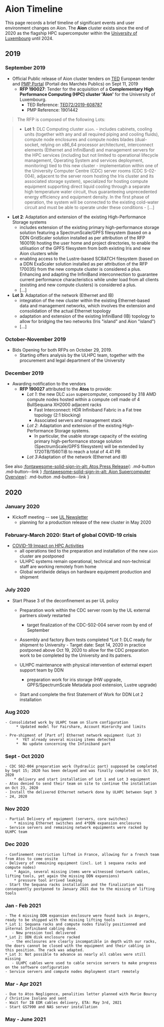 # Aion Timeline

This page records a brief timeline of significant events and user environment changes on Aion.
The **Aion** cluster exists since the end of 2020 as the flagship HPC supercomputer within the [University of Luxembourg](http://www.uni.lu) until 2024.

## 2019

### September 2019

* Official Public release of Aion  cluster tenders on [TED](https://ted.europa.eu/udl?uri=TED:NOTICE:425803-2019:TEXT:EN:HTML&src0=) European tender and [PMP Portal](https://pmp.b2g.etat.lu/?page=entreprise.EntrepriseAdvancedSearch&searchAnnCons&keyWord=190027) (Portail des Marchés Publics) on Sept 11, 2019
    - __RFP 190027__: Tender for the acquisition of a **Complementary High Performance Computing (HPC) cluster 'Aion'** for the University of Luxembourg.
        * TED Reference: [TED72/2019-608787](https://ted.europa.eu/udl?uri=TED:NOTICE:425803-2019:TEXT:EN:HTML&src0=)
        * PMP Reference: 1901442

> The RFP is composed of the following Lots:

> *  __Lot 1__:   DLC Computing cluster `aion`.
     - includes cabinets, cooling units (together with any and all required piping and cooling fluids), compute node enclosures and compute nodes blades (dual- socket, relying on x86_64 processor architecture), interconnect elements (Ethernet and InfiniBand) and management servers for the HPC services (including but not limited to operational lifecycle management, Operating System and services deployment, monitoring) tied to this new cluster
     - implementation within one of the University Computer Centre (CDC) server rooms (CDC S-02-004), adjacent to the server room hosting the Iris cluster and its associated storage system), specialized for hosting compute equipment supporting direct liquid cooling through a separate high temperature water circuit, thus guaranteeing unprecedented energy efficiency and equipment density. In the first phase of operation, the system will be connected to the existing cold-water circuit and must be able to operate under these conditions
     - [...]
* __Lot 2__: Adaptation and extension of the existing High-Performance Storage systems
     - includes extension of the existing primary high-performance storage solution featuring a SpectrumScale/GPFS filesystem (based on a DDN GridScaler solution installed as per attribution of the RFP 160019) hosting the user home and project directories, to enable the utilisation of the GPFS filesystem from both existing Iris and new Aion clusters while
     - enabling access to the Lustre-based SCRATCH filesystem (based on a DDN ExaScaler solution installed as per attribution of the RFP 170035) from the new compute cluster is considered a plus. Enhancing and adapting the InfiniBand interconnection to guarantee current performance characteristics while under load from all clients (existing and new compute clusters) is considered a plus.
     - [...]
* __Lot 3__: Adaptation of the network (Ethernet and IB)
     - integration of the new cluster within the existing Ethernet-based data and management networks, which involves the extension and consolidation of the actual Ethernet topology
     - adaptation and extension of the existing InfiniBand (IB) topology to allow for bridging the two networks (Iris "island" and Aion "island")
     - [...]



### October-November 2019

* Bids Opening for both RFPs on October 29, 2019.
    - Starting offers analysis by the ULHPC team, together with the procurement and legal department of the University

### December 2019

* Awarding notification to the vendors
    -  __RFP 190027__ attributed to the **Atos** to provide:
       * _Lot 1_: the new DLC `aion` supercomputer, composed by 318 AMD compute nodes hosted within a compute cell made of 4 BullSequana XH2000 adjacent racks
          - Fast Interconnect: HDR Infiniband Fabric in a Fat tree topology (2:1 blocking)
          - Associated servers and management stack
       * _Lot 2_: Adaptation and extension of the existing High-Performance Storage systems.
           - In particular, the usable storage capacity of the existing primary high-performance storage solution (SpectrumScale/GPFS filesystem) will be extended by 1720TB/1560TiB to reach a total of 4.41 PB
       * _Lot 3_:Adaptation of the network (Ethernet and IB)

See also [:fontawesome-solid-sign-in-alt: Atos Press Release](https://atos.net/en/2020/press-release_2020_01_07/atos-empowers-researchers-at-the-university-of-luxembourg-with-its-bullsequana-xh2000-supercomputer?utm_campaign=G+-+PR+-+BullSequana+XH2000+Uni+of+Luxembourg+&utm_content=&utm_medium=twitter&utm_source=social){: .md-button .md-button--link }
[:fontawesome-solid-sign-in-alt: Aion Supercomputer Overview](index.md){: .md-button .md-button--link }


## 2020

### January 2020

* Kickoff meeting -- see [UL Newsletter](https://wwwen.uni.lu/university/news/latest_news/university_of_luxembourg_strengthens_its_computing_capacities)
    - planning for a production release of the new cluster in May 2020

### February-March 2020: Start of global COVID-19 crisis

* [COVID-19 Impact on HPC Activities](https://hpc.uni.lu/blog/2020/covid-19-impact-on-incoming-hpc-activities/)
    - all operations tied to the preparation and installation of the new `aion` cluster are postponed
    - ULHPC systems remain operational, technical and non-technical staff are working remotely from home
    - Global worldwide delays on hardware equipment production and shipment

### July 2020

* Start Phase 3 of the deconfinement as per UL policy
    - Preparation work within the CDC server room by the UL external partners _slowly_ restarted
        * target finalization of the CDC-S02-004 server room by end of September
    - Assembly and factory Burn tests completed
       *_Lot 1_: DLC ready for shipment to University
          - Target date: Sept 14, 2020 in practice postponed above Oct 19, 2020 to allow for the CDC preparation work to be completed by the University and its patners.
    - ULHPC maintenance with physical intervention of external expert support team by DDN
        * preparation work for iris storage (HW upgrade, GPFS/SpectrumScale Metadata pool extension, Lustre upgrade)

    - Start and complete the first Statement of Work for DDN Lot 2 installation
        
### Aug 2020

    - Consolidated work by ULHPC team on Slurm configuration
         * Updated model for Fairshare, Account Hierarchy and limits

    - Pre-shipment of [Part of] Ethernet network equipment (Lot 3)
         *  YET already several missing items detected
         *  No update concerning the Infiniband part

### Sept - Oct 2020

    - CDC S02-004 preparation work (hydraulic part) supposed be completed by Sept 15; 2020 has been delayed and was finally completed on Oct 19, 2020
        * delivery and start installation of Lot 1 and Lot 3 equipment
    - Atos denied to send their team on site to continue the installation on Oct 23, 2020
    - Install the delivered Ethernet network done by ULHPC between Sept 3 - 24, 2020

### Nov 2020

    - Partial Delivery of equipment (servers, core switches) 
        * missing Ethernet switches and 4*DDN expansion enclosures
    - Service servers and remaining network equipments were racked by ULHPC team

### Dec 2020

    - Confinement restriction lifted in France, allowing for a french team from Atos to come onsite
    - Delivery of remaining equipment (incl. Lot 1 sequana racks and compute nodes) 
        * Again, several missing items were witnessed (network cables, lifting tools, yet again the missing DDN expansions)
        * pressure tool arrived leaking
    - Start the Sequana racks installation and the finalization was consequently postponed to January 2021 due to the missing of lifting tools

### Jan - Feb 2021

    - The 4 missing DDN expansion enclosure were found back in Angers, ready to be shipped with the missing lifting tools
	*_Lot 1: Sequana racks and compute nodes finally positionned and internal Infiniband cabling done.
	   - New pression tool delivered
	*_Lot 2: DDN disk enclosure racked
	   - the enclosures are clearly incompatible in depth with our racks, the doors cannot be closed with the equipment and their cabling in this position. The rack was adapted.
	*_Lot 3: Not possible to advance as nearly all cables were still missing
	   - ULHPC cables were used to cable service servers to make progress on the software configuration 
    - Service servers and compute nodes deployment start remotely

### Mar - Apr 2021

    - Due to Atos Negligence, penalities letter planned with Marie Bourcy / Christine Isolano and sent
    - Wait for IB EDR cables delivery, ETA: May 3rd, 2021
    - Start GS7990 and NAS server installation

### May - June 2021

